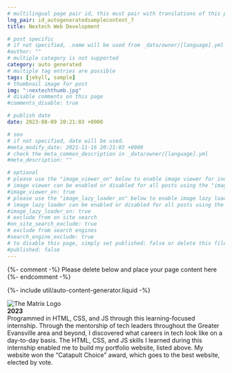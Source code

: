 ```yaml
---
# multilingual page pair id, this must pair with translations of this page. (This name must be unique)
lng_pair: id_autogeneratedsamplecontent_7
title: Nextech Web Development

# post specific
# if not specified, .name will be used from _data/owner/[language].yml
#author: ""
# multiple category is not supported
category: auto generated
# multiple tag entries are possible
tags: [jekyll, sample]
# thumbnail image for post
img: ":nextechthumb.jpg"
# disable comments on this page
#comments_disable: true

# publish date
date: 2023-08-09 20:21:03 +0900

# seo
# if not specified, date will be used.
#meta_modify_date: 2021-11-16 20:21:03 +0900
# check the meta_common_description in _data/owner/[language].yml
#meta_description: ""

# optional
# please use the "image_viewer_on" below to enable image viewer for individual pages or posts (_posts/ or [language]/_posts folders).
# image viewer can be enabled or disabled for all posts using the "image_viewer_posts: true" setting in _data/conf/main.yml.
#image_viewer_on: true
# please use the "image_lazy_loader_on" below to enable image lazy loader for individual pages or posts (_posts/ or [language]/_posts folders).
# image lazy loader can be enabled or disabled for all posts using the "image_lazy_loader_posts: true" setting in _data/conf/main.yml.
#image_lazy_loader_on: true
# exclude from on site search
#on_site_search_exclude: true
# exclude from search engines
#search_engine_exclude: true
# to disable this page, simply set published: false or delete this file
#published: false
---
```


{%- comment -%} Please delete below and place your page content here {%- endcomment -%}

{%- include util/auto-content-generator.liquid -%}

<!-- outline-start -->

![The Matrix Logo](:nextechthumb.jpg)\
**2023**\
Programmed in HTML, CSS, and JS through this learning-focused internship. Through the mentorship of tech leaders throughout the Greater Evansville area and beyond, I discovered what careers in tech look like on a day-to-day basis. The HTML, CSS, and JS skills I learned during this internship enabled me to build my portfolio website, listed above. My website won the “Catapult Choice” award, which goes to the best website, elected by vote.

<!-- outline-end -->

